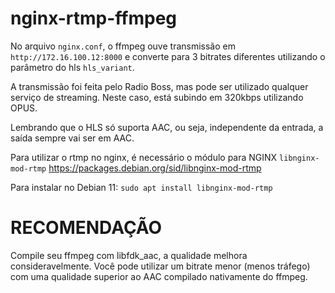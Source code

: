 # nginx-rtmp-ffmpeg

No arquivo ```nginx.conf```, o ffmpeg ouve transmissão em ```http://172.16.100.12:8000``` e converte para 3 bitrates diferentes utilizando o parâmetro do hls ```hls_variant```.

A transmissão foi feita pelo Radio Boss, mas pode ser utilizado qualquer serviço de streaming. Neste caso, está subindo em 320kbps utilizando OPUS.

Lembrando que o HLS só suporta AAC, ou seja, independente da entrada, a saída sempre vai ser em AAC.

Para utilizar o rtmp no nginx, é necessário o módulo para NGINX ```libnginx-mod-rtmp``` https://packages.debian.org/sid/libnginx-mod-rtmp

Para instalar no Debian 11:
```sudo apt install libnginx-mod-rtmp```


# RECOMENDAÇÃO  
Compile seu ffmpeg com libfdk_aac, a qualidade melhora consideravelmente. Você pode utilizar um bitrate menor (menos tráfego) com uma qualidade superior ao AAC compilado nativamente do ffmpeg.
